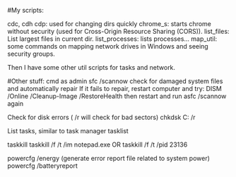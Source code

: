 #My scripts:

cdc, cdh cdp: used for changing dirs quickly
chrome_s: starts chrome without security (used for Cross-Origin Resource Sharing (CORS)).
list_files: List largest files in current dir.
list_processes: lists processes...
map_util: some commands on mapping network drives in Windows and seeing security groups.

Then I have some other util scripts for tasks and network.

#Other stuff:
cmd as admin
sfc /scannow
check for damaged system files and automatically repair
If it fails to repair, restart computer and try:
DISM /Online /Cleanup-Image /RestoreHealth then restart and run asfc /scannow again

Check for disk errors ( /r will check for bad sectors)
chkdsk C: /r

List tasks, similar to task manager
tasklist 

taskkill
taskkill /f /t /im notepad.exe OR taskkill /f /t /pid 23136

powercfg /energy (generate error report file related to system power)
powercfg /batteryreport